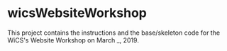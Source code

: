 # wicsWebsiteWorkshop
This project contains the instructions and the base/skeleton code for the WiCS's Website Workshop on March _, 2019. 
